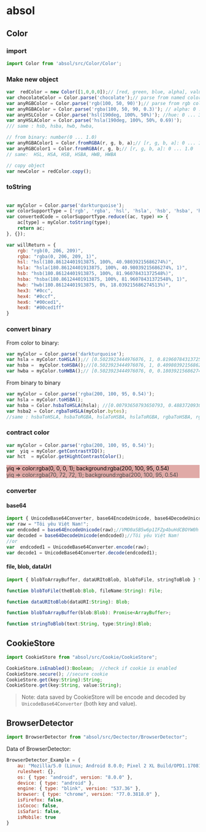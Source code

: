 # absol

## Color

### import

```js
import Color from 'absol/src/Color/Color';
```

### Make new object

```js
var  redColor = new Color([1,0,0,0]);// [red, green, blue, alpha], value: 0 ... 1.0 
var chocolateColor = Color.parse('chocolate');// parse from named color
var anyRGBColor = Color.parse('rgb(100, 50, 90)');// parse from rgb color, [r, g, b]: 0 ... 255
var anyRGBAColor = Color.parse('rgba(100, 50, 90, 0.3)'); // alpha: 0 ... 1.0
var anyHSLColor = Color.parse('hsl(190deg, 100%, 50%)'); //hue: 0 ... 360(deg), [s, l]: 0 ... 100(%)
var anyHSLAColor = Color.parse('hsla(190deg, 100%, 50%, 0.69)');
/// same : hsb, hsba, hwb, hwba, 

// from binary: number(0 ... 1.0)
var anyRGBAColor1 = Color.fromRGBA(r, g, b, a);// [r, g, b, a]: 0 ... 1.0
var anyRGBColor1 = Color.fromRGBA(r, g, b;// [r, g, b, a]: 0 ... 1.0
// same:  HSL, HSA, HSB, HSBA, HWB, HWBA

// copy object
var newColor = redColor.copy();
```

### toString

```js
   
var myColor = Color.parse('darkturquoise'); 
var colorSupportType = ['rgb', 'rgba', 'hsl', 'hsla', 'hsb', 'hsba', 'hwb', 'hwb', 'hex3', 'hex4', 'hex6', 'hex8'];
var convertedCode = colorSupportType.reduce((ac, type) => {
    ac[type] = myColor.toString(type);
    return ac;
}, {});

var willReturn = {
    rgb: "rgb(0, 206, 209)",
    rgba: "rgba(0, 206, 209, 1)",
    hsl: "hsl(180.86124401913875, 100%, 40.98039215686274%)",
    hsla: "hsla(180.86124401913875, 100%, 40.98039215686274%, 1)",
    hsb: "hsb(180.86124401913875, 100%, 81.96078431372548%)",
    hsba: "hsba(180.86124401913875, 100%, 81.96078431372548%, 1)",
    hwb: "hwb(180.86124401913875, 0%, 18.039215686274513%)",
    hex3: "#0cc",
    hex4: "#0ccf",
    hex6: "#00ced1",
    hex8: "#00ced1ff"
}
```

### convert binary

From color to binary:

```js
var myColor = Color.parse('darkturquoise'); 
var hsla = myColor.toHSLA();// [0.5023923444976076, 1, 0.8196078431372549, 1]
var hsba =  myColor.toHSBA();//[0.5023923444976076, 1, 0.40980392156862744, 1]
var hwba = myColor.toHWBA();// [0.5023923444976076, 0, 0.18039215686274512, 1]
```

From binary to binary

```js
var myColor = Color.parse('rgba(200, 100, 95, 0.54)');  
var hsla = myColor.toHSBA();
var hsba = Color.hsbaToHSLA(hsla); //[0.00793650793650793, 0.4883720930232559, 0.5784313725490197, 0.54]
var hsba2 = Color.rgbaToHSLA(myColor.bytes);
//same : hsbaToHSLA, hsbaToRGBA, hslaToHSBA, hslaToRGBA, rgbaToHSBA, rgbaToHSLA, hwbaToHSBA, hsbaToHWBA, rgbaToHWBA, hwbaToRGBA
```


### contract color

```js
var myColor = Color.parse('rgba(200, 100, 95, 0.54)');  
var  yiq = myColor.getContrastYIQ(); 
var hct  = myColor.getHightContrastColor();
```

<div style="color:rgba(0, 0, 0, 1);background:rgba(200, 100, 95, 0.54)">yiq => color:rgba(0, 0, 0, 1); background:rgba(200, 100, 95, 0.54)</div>

<div style="color:rgba(70, 72, 72, 1);background:rgba(200, 100, 95, 0.54)">yiq => color:rgba(70, 72, 72, 1); background:rgba(200, 100, 95, 0.54)</div>

### converter

#### base64

```js
import { UnicodeBase64Converter, base64EncodeUnicode, base64DecodeUnicode } from "absol/src/Converter/base64";
var raw = "Tôi yêu Việt Nam!";
var endcoded = base64EncodeUnicode(raw);//VMO0aSB5w6p1IFZp4buHdCBOYW0h
var decoded = base64DecodeUnicode(endcoded);//Tôi yêu Việt Nam!
//or
var  endcoded1 = UnicodeBase64Converter.encode(raw);
var decode1 = UnicodeBase64Converter.decode(endcoded1);
```

#### file, blob, dataUrl

```js
import { blobToArrayBuffer, dataURItoBlob, blobToFile, stringToBlob } from "absol/src/Converter/file";

function blobToFile(theBlob:Blob, fileName:String): File;

function dataURItoBlob(dataURI:String): Blob;

function blobToArrayBuffer(blob:Blob): Promise<ArrayBuffer>;

function stringToBlob(text:String, type:String):Blob;
```

## CookieStore

```js
import CookieStore from "absol/src/Cookie/CookieStore";
```

```js
CookieStore.isEnabled():Boolean;  //check if cookie is enabled
CookieStore.secure(); //secure cookie
CookieStore.get(key:String):String;
CookieStore.get(key:String, value:String);
```

> Note: data saved by CookieStore will be encode and decoded by `UnicodeBase64Converter` (both key and value).

## BrowserDetector

```js
import BrowserDetector from "absol/src/Dectector/BrowserDetector";
```

Data of BrowserDetector:
```js
BrowserDetector_Example = {
    au: "Mozilla/5.0 (Linux; Android 8.0.0; Pixel 2 XL Build/OPD1.170816.004) AppleWebKit/537.36 (KHTML, like Gecko) Chrome/77.0.3818.0 Mobile Safari/537.36",
    rulesheet: {},
    os: { type: "android", version: "8.0.0" },
    device: { type: "android" },
    engine: { type: "blink", version: "537.36" },
    browser: { type: "chrome", version: "77.0.3818.0" },
    isFirefox: false,
    isCococ: false,
    isSafari: false,
    isMobile: true
}
```
